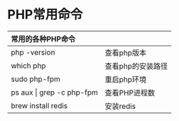 # PHP常用命令

| 常用的各种PHP命令 |  |
| :--- | :--- |
| php -version | 查看php版本 |
| which php | 查看php的安装路径 |
| sudo php-fpm | 重启php环境 |
| ps aux \| grep -c php-fpm |查看PHP进程数|
| brew install redis | 安装redis |









